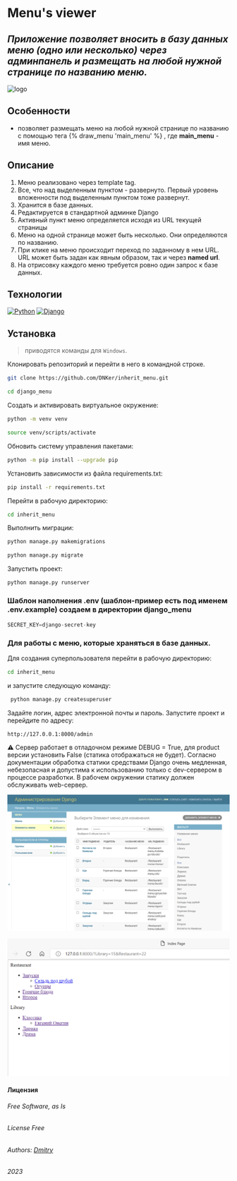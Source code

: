 # Menu's viewer
## _Приложение позволяет вносить в базу данных меню (одно или несколько) через админпанель и размещать на любой нужной странице по названию меню._

![logo](https://static.tildacdn.com/tild3565-3139-4331-b366-666635393866/1645202220_33-kartin.png)


## Особенности

- позволяет размещать меню на любой нужной странице по названию с помощью тега {% draw_menu 'main_menu' %} , где __main_menu__ - имя меню.

## Описание

1. Меню реализовано через template tag.
2. Все, что над выделенным пунктом - развернуто. Первый уровень вложенности под выделенным пунктом тоже развернут.
3. Хранится в базе данных.
4. Редактируется в стандартной админке Django
5. Активный пункт меню определяется исходя из URL текущей страницы
6. Меню на одной странице может быть несколько. Они определяются по названию.
7. При клике на меню происходит переход по заданному в нем URL. URL может быть задан как явным образом, так и через __named url__.
8. На отрисовку каждого меню требуется ровно один запрос к базе данных.

## Технологии

[![Python](https://img.shields.io/badge/-Python-464646?style=plastic&logo=Python&logoColor=56C0C0&color=008080)](https://www.python.org/)
[![Django](https://img.shields.io/badge/-Django-464646?style=plastic&logo=Django&logoColor=56C0C0&color=008080)](https://www.djangoproject.com/)

## Установка

> приводятся команды для `Windows`.

Клонировать репозиторий и перейти в него в командной строке.

```bash
git clone https://github.com/DNKer/inherit_menu.git
```
```bash
cd django_menu
```
Cоздать и активировать виртуальное окружение:
```bash
python -m venv venv
```

```bash
source venv/scripts/activate
```

Обновить систему управления пакетами:

```bash
python -m pip install --upgrade pip
```

Установить зависимости из файла requirements.txt:

```bash
pip install -r requirements.txt
```

Перейти в рабочую директорию:
```bash
cd inherit_menu
```

Выполнить миграции:

```bash
python manage.py makemigrations
```

```bash
python manage.py migrate
```

Запустить проект:

```bash
python manage.py runserver
```

### Шаблон наполнения .env (шаблон-пример есть под именем .env.example) создаем в директории django_menu

```python
SECRET_KEY=django-secret-key
```

### Для работы с меню, которые храняться в базе данных.

Для создания суперпользователя перейти в рабочую директорию:
```bash
cd inherit_menu
```
 и запустите следующую команду:

```bash
 python manage.py createsuperuser
```
Задайте логин, адрес электронной почты и пароль.
Запустите проект и перейдите по адресу:

```http
http://127.0.0.1:8000/admin
```
&#9888;
Сервер работает в отладочном режиме DEBUG = True, для product версии установить False  (статика отображаться не будет).
Согласно документации обработка статики средствами Django очень медленная, небезопасная и допустима к использованию только с dev-сервером в процессе разработки. В рабочем окружении статику должен обслуживать web-сервер.

![demo1](./inherit_menu/templates/static/demo1.PNG)

![demo2](./inherit_menu/templates/static/demo2.PNG)




#### __Лицензия__
###### Free Software, as Is
###### _License Free_
###### Authors: [Dmitry](https://github.com/DNKer)
###### 2023
